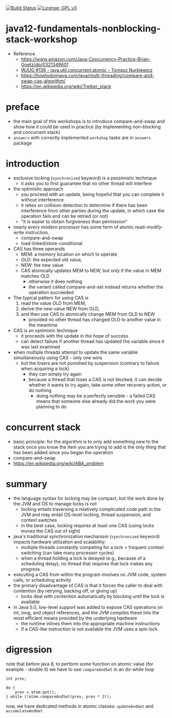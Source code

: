 [![Build Status](https://travis-ci.com/mtumilowicz/java12-fundamentals-nonblocking-stack-workshop.svg?branch=master)](https://travis-ci.com/mtumilowicz/java12-fundamentals-nonblocking-stack-workshop)
[![License: GPL v3](https://img.shields.io/badge/License-GPLv3-blue.svg)](https://www.gnu.org/licenses/gpl-3.0)

# java12-fundamentals-nonblocking-stack-workshop

* Reference
    * https://www.amazon.com/Java-Concurrency-Practice-Brian-Goetz/dp/0321349601
    * [WJUG #136 - java.util.concurrent.atomic - Tomasz Nurkiewicz](https://www.youtube.com/watch?v=5qjFq0Pj5MU)
    * https://howtodoinjava.com/java/multi-threading/compare-and-swap-cas-algorithm/
    * https://en.wikipedia.org/wiki/Treiber_stack
    
# preface
* the main goal of this workshops is to introduce compare-and-swap and show how it could be used in practice 
(by implementing non-blocking and concurrent stack)
* `answers` with correctly implemented `workshop` tasks are in `answers` package

# introduction
* exclusive locking (`synchronized` keyword) is a pessimistic technique
    * it asks you to first guarantee that no other thread will interfere
* the optimistic approach
    * you proceed with an update, being hopeful that you can complete it without interference
    * it relies on collision detection to determine if there has been interference 
    from other parties during the update, in which case the operation fails and 
    can be retried (or not)
    * "it is easier to obtain forgiveness than permission”
* nearly every modern processor has some form of atomic read-modify-write instruction, 
    * compare-and-swap
    * load-linked/store-conditional
* CAS has three operands
    * MEM: a memory location on which to operate 
    * OLD: the expected old value, 
    * NEW: the new value 
    * CAS atomically updates MEM to NEW, but only if the value in MEM matches OLD
        * otherwise it does nothing
        * the variant called compare-and-set instead returns whether the operation
          succeeded
* The typical pattern for using CAS is 
    1. read the value OLD from MEM, 
    1. derive the new value NEW from OLD, 
    1. and then use CAS to atomically change MEM from OLD to NEW 
        * provided no other thread has changed OLD to another value in the meantime
* CAS is an optimistic technique
    * it proceeds with the update in the hope of success
    * can detect failure if another thread has updated the variable since it was last examined
* when multiple threads attempt to update the same variable simultaneously
using CAS - only one wins
    * but the losers are not punished by suspension (contrary to failure when acquiring a lock)
        * they can simply try again 
        * because a thread that loses a CAS is not blocked, it can decide
        whether it wants to try again, take some other recovery action, or do nothing
            * doing nothing may be a perfectly sensible - a failed CAS means that someone else already did the 
            work you were planning to do

# concurrent stack
* basic principle: for the algorithm is to only add something new to the stack once you know the item you are trying 
to add is the only thing that has been added since you began the operation
* compare-and-swap
* https://en.wikipedia.org/wiki/ABA_problem

# summary
* the language syntax for locking may be compact, but the work done by the
JVM and OS to manage locks is not
    * locking entails traversing a relatively complicated code path in the 
    JVM and may entail OS-level locking, thread suspension, and context switches 
    * in the best case, locking requires at least one CAS (using locks moves the 
    CAS out of sight)
* java's traditional synchronization mechanism (`synchronized` keyword) 
impacts hardware utilization and scalability:
    * multiple threads constantly competing for a lock = 
    frequent context switching (can take many processor cycles)
    * when a thread holding a lock is delayed (e.g., because of a scheduling  delay), 
    no thread that requires that lock makes any progress
* executing a CAS from within the program involves no JVM code,
system calls, or scheduling activity
* the primary disadvantage of CAS is that it forces the caller to deal with contention 
(by retrying, backing off, or giving up) 
    * locks deal with contention automatically by blocking until the lock is available
* in Java 5.0, low-level support was added to expose CAS operations on int, long,
and object references, and the JVM compiles these into the most efficient means
provided by the underlying hardware 
    * the runtime inlines them into the appropriate machine instructions 
    * if a CAS-like instruction is not available the JVM uses a spin lock

# digression
note that before java 8, to perform some function on atomic value (for example - double it) 
we have to use `compareAndSet` in an do-while loop
```
int prev;

do {
    prev = atom.get();
} while (!atom.compareAndSet(prev, prev * 2));
```
now, we have dedicated methods in atomic classes: `updateAndGet` and `accumulateAndGet`